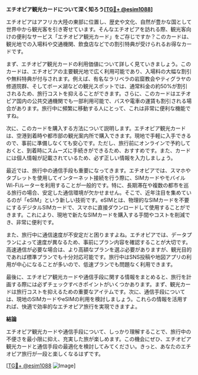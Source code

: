 **エチオピア観光カードについて深く知ろう[[TG💪+ @esim1088](https://t.me/s/esim1088)]**

エチオピアはアフリカ大陸の東部に位置し、歴史や文化、自然が豊かな国として世界中から観光客を引き寄せています。そんなエチオピアを訪れる際、観光客向けの便利なサービス「エチオピア観光カード」をご存じですか？このカードは、観光地での入場料や交通機関、飲食店などでの割引特典が受けられるお得なカードです。

まず、エチオピア観光カードの利用価値について詳しく見ていきましょう。このカードは、エチオピアの主要観光地で広く利用可能であり、入場料の大幅な割引や無料特典が付与されます。例えば、有名なラリベラの岩窟教会やティグラヤの修道院群、そしてボーメ湖などの観光スポットでは、通常料金の約50%が割引されるため、旅行コストを抑えることができます。さらに、このカードはエチオピア国内の公共交通機関でも一部利用可能で、バスや電車の運賃も割引される場合があります。旅行中に頻繁に移動する人にとって、これは非常に便利な機能ですね。

次に、このカードを購入する方法について説明します。エチオピア観光カードは、空港到着時や都市部の観光案内所で購入できます。現地で手軽に入手できるので、事前に準備しなくても安心です。ただし、旅行前にオンラインで予約しておくと、到着時にスムーズに手続きができるため、おすすめです。また、カードには個人情報が記載されているため、必ず正しい情報を入力しましょう。

最近では、旅行中の通信手段も重要になってきます。エチオピアでは、スマホやタブレットを使用してインターネット接続を行う際に、SIMカードやモバイルWi-Fiルーターを利用することが一般的です。特に、長期滞在や複数の都市を巡る旅行の場合、安定した通信環境が欠かせません。そこで、近年注目を集めているのが「eSIM」という新しい技術です。eSIMとは、物理的なSIMカードを不要にするデジタルSIMカードで、スマホに直接ダウンロードして使用することができます。これにより、現地で新たなSIMカードを購入する手間やコストを削減でき、非常に便利です。

また、旅行中に通信速度が不安定だと困りますよね。エチオピアでは、データプランによって速度が異なるため、事前にプラン内容を確認することが大切です。高速通信が必要な場合は、より高額なプランを選ぶ必要がありますが、観光目的であれば標準プランでも十分対応可能です。旅行中はSNS投稿や地図アプリの利用が中心になることが多いので、低速プランでも問題なく利用できます。

最後に、エチオピア観光カードや通信手段に関する情報をまとめると、旅行を計画する際には必ずチェックすべきポイントがいくつかあります。まず、観光カードは旅行コストを抑えるための重要なアイテムです。次に、通信手段については、現地のSIMカードやeSIMの利用を検討しましょう。これらの情報を活用すれば、快適で効率的なエチオピア旅行を実現できますよ。

**結論**

エチオピア観光カードや通信手段について、しっかり理解することで、旅行中の不便さを最小限に抑え、充実した旅が楽しめます。この機会にぜひ、エチオピア観光カードと通信手段の最適化を検討してみてください。きっと、あなたのエチオピア旅行が一段と楽しくなるはずです。

[[TG💪+ @esim1088](https://t.me/s/esim1088) ![Image](https://i.postimg.cc/Y0z9fWf4/image.png)]